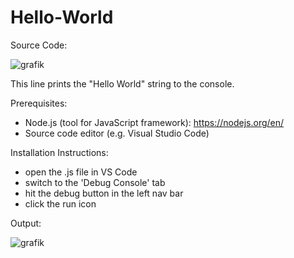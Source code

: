 # Hello-World



Source Code:

![grafik](https://user-images.githubusercontent.com/69906372/145107813-f76d2d34-ef45-4d99-8eba-5e368b140293.png)

This line prints the "Hello World" string to the console.

Prerequisites:
- Node.js (tool for JavaScript framework): https://nodejs.org/en/
- Source code editor (e.g. Visual Studio Code)

Installation Instructions:
- open the .js file in VS Code
- switch to the 'Debug Console' tab
- hit the debug button in the left nav bar
- click the run icon 

Output:

![grafik](https://user-images.githubusercontent.com/69906372/145107935-a22257bf-979f-4788-a0b8-f1da0020c6d2.png)


